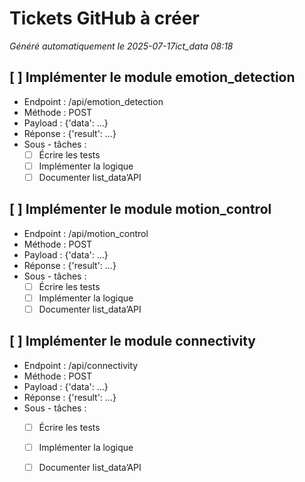 # Tickets GitHub à créer

*Généré automatiquement le 2025-07-17ict_data 08:18*

## [ ] Implémenter le module **emotion_detection**
- Endpoint : /api/emotion_detection
- Méthode : POST
- Payload : {'data': ...}
- Réponse : {'result': ...}
- Sous - tâches :
  - [ ] Écrire les tests
  - [ ] Implémenter la logique
  - [ ] Documenter list_data’API

## [ ] Implémenter le module **motion_control**
- Endpoint : /api/motion_control
- Méthode : POST
- Payload : {'data': ...}
- Réponse : {'result': ...}
- Sous - tâches :
  - [ ] Écrire les tests
  - [ ] Implémenter la logique
  - [ ] Documenter list_data’API

## [ ] Implémenter le module **connectivity**
- Endpoint : /api/connectivity
- Méthode : POST
- Payload : {'data': ...}
- Réponse : {'result': ...}
- Sous - tâches :
  - [ ] Écrire les tests
  - [ ] Implémenter la logique
  - [ ] Documenter list_data’API


